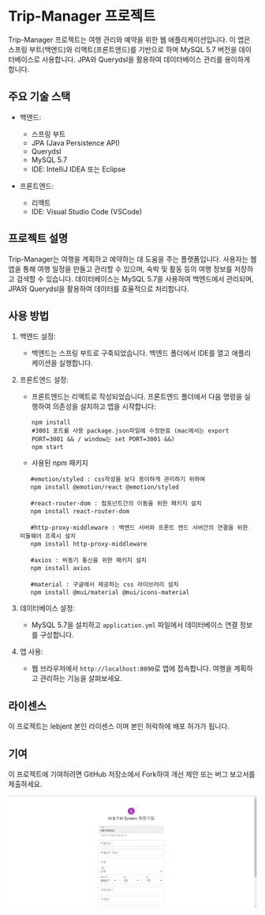 # Trip-Manager 프로젝트

Trip-Manager 프로젝트는 여행 관리와 예약을 위한 웹 애플리케이션입니다. 이 앱은 스프링 부트(백엔드)와 리액트(프론트엔드)를 기반으로 하며 MySQL 5.7 버전을 데이터베이스로 사용합니다. JPA와 Querydsl을 활용하여 데이터베이스 관리를 용이하게 합니다.

## 주요 기술 스택

- 백엔드:
  - 스프링 부트
  - JPA (Java Persistence API)
  - Querydsl
  - MySQL 5.7
  - IDE: IntelliJ IDEA 또는 Eclipse

- 프론트엔드:
  - 리액트
  - IDE: Visual Studio Code (VSCode)

## 프로젝트 설명

Trip-Manager는 여행을 계획하고 예약하는 데 도움을 주는 플랫폼입니다. 사용자는 웹 앱을 통해 여행 일정을 만들고 관리할 수 있으며, 숙박 및 활동 등의 여행 정보를 저장하고 검색할 수 있습니다. 데이터베이스는 MySQL 5.7을 사용하여 백엔드에서 관리되며, JPA와 Querydsl을 활용하여 데이터를 효율적으로 처리합니다.

## 사용 방법

1. 백엔드 설정:
   - 백엔드는 스프링 부트로 구축되었습니다. 백엔드 폴더에서 IDE를 열고 애플리케이션을 실행합니다.

2. 프론트엔드 설정:
   - 프론트엔드는 리액트로 작성되었습니다. 프론트엔드 폴더에서 다음 명령을 실행하여 의존성을 설치하고 앱을 시작합니다:
     ```
     npm install
     #3001 포트를 사용 package.json파일에 수정완료 (mac에서는 export PORT=3001 && / window는 set PORT=3001 &&)
     npm start
     ```
   - 사용된 npm 패키지
   ```
      #emotion/styled : css작성을 보다 용이하게 관리하기 위하여
      npm install @emotion/react @emotion/styled

      #react-router-dom : 컴포넌트간의 이동을 위한 패키지 설치
      npm install react-router-dom

      #http-proxy-middleware : 백엔드 서버와 프론트 엔드 서버간의 연결을 위한 미들웨어 프록시 설치
      npm install http-proxy-middleware

      #axios : 비동기 통신을 위한 패키지 설치
      npm install axios

      #material : 구글에서 제공하는 css 라이브러리 설치
      npm install @mui/material @mui/icons-material
   ```  

3. 데이터베이스 설정:
   - MySQL 5.7을 설치하고 `application.yml` 파일에서 데이터베이스 연결 정보를 구성합니다.

4. 앱 사용:
   - 웹 브라우저에서 `http://localhost:8090`로 앱에 접속합니다. 여행을 계획하고 관리하는 기능을 살펴보세요.

## 라이센스

이 프로젝트는 lebjent 본인 라이센스 이며 본인 허락하에 배포 허가가 됩니다. 

## 기여

이 프로젝트에 기여하려면 GitHub 저장소에서 Fork하여 개선 제안 또는 버그 보고서를 제출하세요. 



![Alt text](image.png)